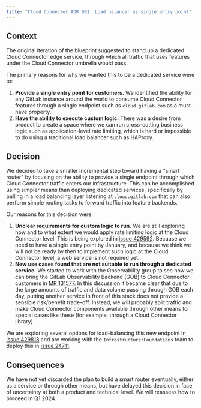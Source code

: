 ```yaml
---
title: "Cloud Connector ADR 001: Load balancer as single entry point"
---
```


## Context

The original iteration of the blueprint suggested to stand up a dedicated Cloud Connector edge service,
through which all traffic that uses features under the Cloud Connector umbrella would pass.

The primary reasons for why we wanted this to be a dedicated service were to:

1. **Provide a single entry point for customers.** We identified the ability for any GitLab instance
   around the world to consume Cloud Connector features through a single endpoint such as
   `cloud.gitlab.com` as a must-have property.
1. **Have the ability to execute custom logic.** There was a desire from product to create a space where we can
   run cross-cutting business logic such as application-level rate limiting, which is hard or impossible to
   do using a traditional load balancer such as HAProxy.

## Decision

We decided to take a smaller incremental step toward having a "smart router" by focusing on
the ability to provide a single endpoint through which Cloud Connector traffic enters our
infrastructure. This can be accomplished using simpler means than deploying dedicated services, specifically
by pulling in a load balancing layer listening at `cloud.gitlab.com` that can also perform simple routing
tasks to forward traffic into feature backends.

Our reasons for this decision were:

1. **Unclear requirements for custom logic to run.** We are still exploring how and to what extent we would
   apply rate limiting logic at the Cloud Connector level. This is being explored in
   [issue 429592](https://gitlab.com/gitlab-org/gitlab/-/issues/429592). Because we need to have a single
   entry point by January, and because we think we will not be ready by then to implement such logic at the
   Cloud Connector level, a web service is not required yet.
1. **New use cases found that are not suitable to run through a dedicated service.** We started to work with
   the Observability group to see how we can bring the GitLab Observability Backend (GOB) to Cloud Connector
   customers in [MR 131577](https://gitlab.com/gitlab-org/gitlab/-/merge_requests/131577).
   In this discussion it became clear that due to the large amounts of traffic and data volume passing
   through GOB each day, putting another service in front of this stack does not provide a sensible
   risk/benefit trade-off. Instead, we will probably split traffic and make Cloud Connector components
   available through other means for special cases like these (for example, through a Cloud Connector library).

We are exploring several options for load-balancing this new endpoint in [issue 429818](https://gitlab.com/gitlab-org/gitlab/-/issues/429818)
and are working with the `Infrastructure:Foundations` team to deploy this in [issue 24711](https://gitlab.com/gitlab-com/gl-infra/reliability/-/issues/24711).

## Consequences

We have not yet discarded the plan to build a smart router eventually, either as a service or
through other means, but have delayed this decision in face of uncertainty at both a product
and technical level. We will reassess how to proceed in Q1 2024.
